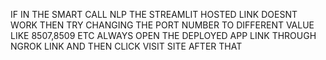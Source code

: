 IF IN THE SMART CALL NLP THE STREAMLIT HOSTED LINK DOESNT WORK THEN TRY CHANGING THE PORT NUMBER TO DIFFERENT VALUE LIKE 8507,8509 ETC
ALWAYS OPEN THE DEPLOYED APP LINK THROUGH NGROK LINK AND THEN CLICK VISIT SITE AFTER THAT
